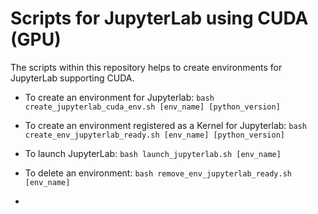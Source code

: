 # Scripts for JupyterLab using CUDA (GPU)

The scripts within this repository helps to create environments for JupyterLab supporting CUDA.

- To create an environment for Jupyterlab:
        ```bash create_jupyterlab_cuda_env.sh [env_name] [python_version]```

- To create an environment registered as a Kernel for Jupyterlab:
        ```bash create_env_jupyterlab_ready.sh [env_name] [python_version]```

- To launch JupyterLab:
        ```bash launch_jupyterlab.sh [env_name]``` 

- To delete an environment:
        ```bash remove_env_jupyterlab_ready.sh [env_name]```
- 